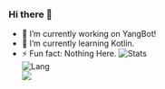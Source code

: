 ### Hi there 👋

<!--
**Yang-Fly/Yang-Fly** is a ✨ _special_ ✨ repository because its `README.md` (this file) appears on your GitHub profile.

Here are some ideas to get you started:

- 🔭 I’m currently working on ...
- 🌱 I’m currently learning ...
- 👯 I’m looking to collaborate on ...
- 🤔 I’m looking for help with ...
- 💬 Ask me about ...
- 📫 How to reach me: ...
- 😄 Pronouns: ...
- ⚡ Fun fact: ...
-->
- 🔭 I’m currently working on YangBot!
- 🌱 I’m currently learning Kotlin.
- ⚡ Fun fact: Nothing Here.
![Stats](https://github-readme-stats.vercel.app/api?username=Yang-Fly&show_icons=true&icon_color=990000&title_color=990000)    
![Lang](https://github-readme-stats.vercel.app/api/top-langs/?username=Yang-Fly&layout=compact&title_color=990000&hide=javascript,html,css)   
![](https://komarev.com/ghpvc/?username=Yang-Fly)  
